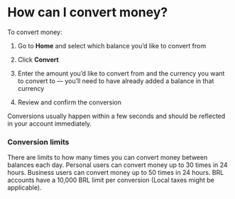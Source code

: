 # How can I convert money?

To convert money:

  1. Go to **Home** and select which balance you’d like to convert from

  2. Click **Convert**

  3. Enter the amount you’d like to convert from and the currency you want to convert to — you’ll need to have already added a balance in that currency

  4. Review and confirm the conversion




Conversions usually happen within a few seconds and should be reflected in your account immediately.

### Conversion limits

There are limits to how many times you can convert money between balances each day. Personal users can convert money up to 30 times in 24 hours. Business users can convert money up to 50 times in 24 hours. BRL accounts have a 10,000 BRL limit per conversion (Local taxes might be applicable).